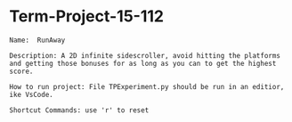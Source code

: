 # Term-Project-15-112

    Name:  RunAway
    
    Description: A 2D infinite sidescroller, avoid hitting the platforms and getting those bonuses for as long as you can to get the highest score. 
    
    How to run project: File TPExperiment.py should be run in an editior, ike VsCode.
    
    Shortcut Commands: use 'r' to reset
